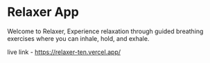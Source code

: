 # Relaxer App

Welcome to Relaxer, Experience relaxation through guided breathing exercises where you can inhale, hold, and exhale.

live link - https://relaxer-ten.vercel.app/
